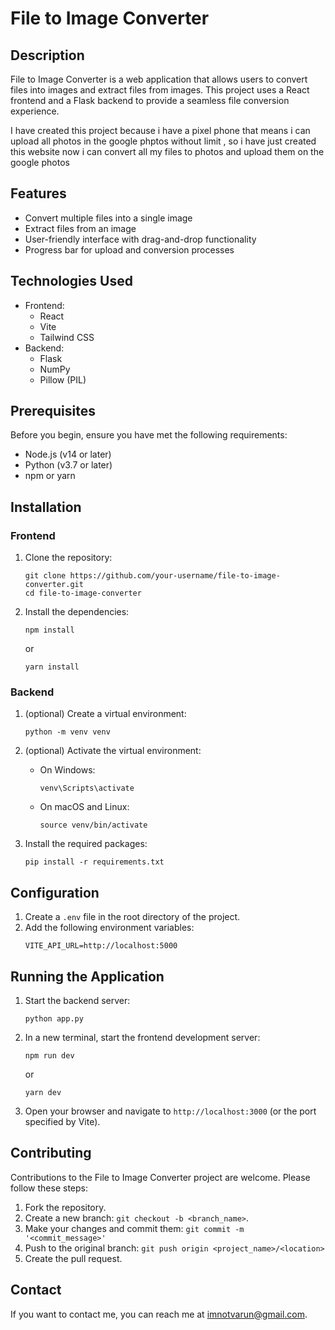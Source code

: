 
# File to Image Converter

## Description

File to Image Converter is a web application that allows users to convert files into images and extract files from images. This project uses a React frontend and a Flask backend to provide a seamless file conversion experience.

I have created this project because i have a pixel phone that means i can upload all photos in the google phptos without limit , so i have just created this website now i can convert all my files to photos and upload them on the google photos

## Features

- Convert multiple files into a single image
- Extract files from an image
- User-friendly interface with drag-and-drop functionality
- Progress bar for upload and conversion processes

## Technologies Used

- Frontend:
  - React
  - Vite
  - Tailwind CSS
- Backend:
  - Flask
  - NumPy
  - Pillow (PIL)

## Prerequisites

Before you begin, ensure you have met the following requirements:

- Node.js (v14 or later)
- Python (v3.7 or later)
- npm or yarn

## Installation

### Frontend

1. Clone the repository:
   ```
   git clone https://github.com/your-username/file-to-image-converter.git
   cd file-to-image-converter
   ```

2. Install the dependencies:
   ```
   npm install
   ```
   or
   ```
   yarn install
   ```

### Backend

1. (optional) Create a virtual environment:
   ```
   python -m venv venv
   ```

2. (optional) Activate the virtual environment:
   - On Windows:
     ```
     venv\Scripts\activate
     ```
   - On macOS and Linux:
     ```
     source venv/bin/activate
     ```

3. Install the required packages:
   ```
   pip install -r requirements.txt
   ```

## Configuration

1. Create a `.env` file in the root directory of the project.
2. Add the following environment variables:
   ```
   VITE_API_URL=http://localhost:5000
   ```

## Running the Application

1. Start the backend server:
   ```
   python app.py
   ```

2. In a new terminal, start the frontend development server:
   ```
   npm run dev
   ```
   or
   ```
   yarn dev
   ```

3. Open your browser and navigate to `http://localhost:3000` (or the port specified by Vite).

## Contributing

Contributions to the File to Image Converter project are welcome. Please follow these steps:

1. Fork the repository.
2. Create a new branch: `git checkout -b <branch_name>`.
3. Make your changes and commit them: `git commit -m '<commit_message>'`
4. Push to the original branch: `git push origin <project_name>/<location>`
5. Create the pull request.

## Contact

If you want to contact me, you can reach me at <imnotvarun@gmail.com>.

